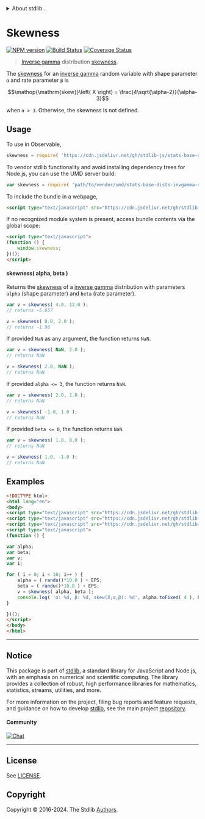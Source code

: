 <!--

@license Apache-2.0

Copyright (c) 2018 The Stdlib Authors.

Licensed under the Apache License, Version 2.0 (the "License");
you may not use this file except in compliance with the License.
You may obtain a copy of the License at

   http://www.apache.org/licenses/LICENSE-2.0

Unless required by applicable law or agreed to in writing, software
distributed under the License is distributed on an "AS IS" BASIS,
WITHOUT WARRANTIES OR CONDITIONS OF ANY KIND, either express or implied.
See the License for the specific language governing permissions and
limitations under the License.

-->


<details>
  <summary>
    About stdlib...
  </summary>
  <p>We believe in a future in which the web is a preferred environment for numerical computation. To help realize this future, we've built stdlib. stdlib is a standard library, with an emphasis on numerical and scientific computation, written in JavaScript (and C) for execution in browsers and in Node.js.</p>
  <p>The library is fully decomposable, being architected in such a way that you can swap out and mix and match APIs and functionality to cater to your exact preferences and use cases.</p>
  <p>When you use stdlib, you can be absolutely certain that you are using the most thorough, rigorous, well-written, studied, documented, tested, measured, and high-quality code out there.</p>
  <p>To join us in bringing numerical computing to the web, get started by checking us out on <a href="https://github.com/stdlib-js/stdlib">GitHub</a>, and please consider <a href="https://opencollective.com/stdlib">financially supporting stdlib</a>. We greatly appreciate your continued support!</p>
</details>

# Skewness

[![NPM version][npm-image]][npm-url] [![Build Status][test-image]][test-url] [![Coverage Status][coverage-image]][coverage-url] <!-- [![dependencies][dependencies-image]][dependencies-url] -->

> [Inverse gamma][invgamma-distribution] distribution [skewness][skewness].

<!-- Section to include introductory text. Make sure to keep an empty line after the intro `section` element and another before the `/section` close. -->

<section class="intro">

The [skewness][skewness] for an [inverse gamma][invgamma-distribution] random variable with shape parameter `α` and rate parameter `β` is

<!-- <equation class="equation" label="eq:invgamma_skewness" align="center" raw="\operatorname{skew}\left( X \right) = \frac{4\sqrt{\alpha-2}}{\alpha-3}" alt="Skewness for an inverse gamma distribution."> -->

```math
\mathop{\mathrm{skew}}\left( X \right) = \frac{4\sqrt{\alpha-2}}{\alpha-3}
```

<!-- <div class="equation" align="center" data-raw-text="\operatorname{skew}\left( X \right) = \frac{4\sqrt{\alpha-2}}{\alpha-3}" data-equation="eq:invgamma_skewness">
    <img src="https://cdn.jsdelivr.net/gh/stdlib-js/stdlib@51534079fef45e990850102147e8945fb023d1d0/lib/node_modules/@stdlib/stats/base/dists/invgamma/skewness/docs/img/equation_invgamma_skewness.svg" alt="Skewness for an inverse gamma distribution.">
    <br>
</div> -->

<!-- </equation> -->

when `α > 3`. Otherwise, the skewness is not defined.

</section>

<!-- /.intro -->

<!-- Package usage documentation. -->



<section class="usage">

## Usage

To use in Observable,

```javascript
skewness = require( 'https://cdn.jsdelivr.net/gh/stdlib-js/stats-base-dists-invgamma-skewness@v0.2.0-umd/browser.js' )
```

To vendor stdlib functionality and avoid installing dependency trees for Node.js, you can use the UMD server build:

```javascript
var skewness = require( 'path/to/vendor/umd/stats-base-dists-invgamma-skewness/index.js' )
```

To include the bundle in a webpage,

```html
<script type="text/javascript" src="https://cdn.jsdelivr.net/gh/stdlib-js/stats-base-dists-invgamma-skewness@v0.2.0-umd/browser.js"></script>
```

If no recognized module system is present, access bundle contents via the global scope:

```html
<script type="text/javascript">
(function () {
    window.skewness;
})();
</script>
```

#### skewness( alpha, beta )

Returns the [skewness][skewness] of a [inverse gamma][invgamma-distribution] distribution with parameters `alpha` (shape parameter) and `beta` (rate parameter).

```javascript
var v = skewness( 4.0, 12.0 );
// returns ~5.657

v = skewness( 8.0, 2.0 );
// returns ~1.96
```

If provided `NaN` as any argument, the function returns `NaN`.

```javascript
var v = skewness( NaN, 2.0 );
// returns NaN

v = skewness( 2.0, NaN );
// returns NaN
```

If provided `alpha <= 3`, the function returns `NaN`.

```javascript
var v = skewness( 2.0, 1.0 );
// returns NaN

v = skewness( -1.0, 1.0 );
// returns NaN
```

If provided `beta <= 0`, the function returns `NaN`.

```javascript
var v = skewness( 1.0, 0.0 );
// returns NaN

v = skewness( 1.0, -1.0 );
// returns NaN
```

</section>

<!-- /.usage -->

<!-- Package usage notes. Make sure to keep an empty line after the `section` element and another before the `/section` close. -->

<section class="notes">

</section>

<!-- /.notes -->

<!-- Package usage examples. -->

<section class="examples">

## Examples

<!-- eslint no-undef: "error" -->

```html
<!DOCTYPE html>
<html lang="en">
<body>
<script type="text/javascript" src="https://cdn.jsdelivr.net/gh/stdlib-js/random-base-randu@umd/browser.js"></script>
<script type="text/javascript" src="https://cdn.jsdelivr.net/gh/stdlib-js/constants-float64-eps@umd/browser.js"></script>
<script type="text/javascript" src="https://cdn.jsdelivr.net/gh/stdlib-js/stats-base-dists-invgamma-skewness@v0.2.0-umd/browser.js"></script>
<script type="text/javascript">
(function () {

var alpha;
var beta;
var v;
var i;

for ( i = 0; i < 10; i++ ) {
    alpha = ( randu()*10.0 ) + EPS;
    beta = ( randu()*10.0 ) + EPS;
    v = skewness( alpha, beta );
    console.log( 'α: %d, β: %d, skew(X;α,β): %d', alpha.toFixed( 4 ), beta.toFixed( 4 ), v.toFixed( 4 ) );
}

})();
</script>
</body>
</html>
```

</section>

<!-- /.examples -->

<!-- Section to include cited references. If references are included, add a horizontal rule *before* the section. Make sure to keep an empty line after the `section` element and another before the `/section` close. -->

<section class="references">

</section>

<!-- /.references -->

<!-- Section for related `stdlib` packages. Do not manually edit this section, as it is automatically populated. -->

<section class="related">

</section>

<!-- /.related -->

<!-- Section for all links. Make sure to keep an empty line after the `section` element and another before the `/section` close. -->


<section class="main-repo" >

* * *

## Notice

This package is part of [stdlib][stdlib], a standard library for JavaScript and Node.js, with an emphasis on numerical and scientific computing. The library provides a collection of robust, high performance libraries for mathematics, statistics, streams, utilities, and more.

For more information on the project, filing bug reports and feature requests, and guidance on how to develop [stdlib][stdlib], see the main project [repository][stdlib].

#### Community

[![Chat][chat-image]][chat-url]

---

## License

See [LICENSE][stdlib-license].


## Copyright

Copyright &copy; 2016-2024. The Stdlib [Authors][stdlib-authors].

</section>

<!-- /.stdlib -->

<!-- Section for all links. Make sure to keep an empty line after the `section` element and another before the `/section` close. -->

<section class="links">

[npm-image]: http://img.shields.io/npm/v/@stdlib/stats-base-dists-invgamma-skewness.svg
[npm-url]: https://npmjs.org/package/@stdlib/stats-base-dists-invgamma-skewness

[test-image]: https://github.com/stdlib-js/stats-base-dists-invgamma-skewness/actions/workflows/test.yml/badge.svg?branch=v0.2.0
[test-url]: https://github.com/stdlib-js/stats-base-dists-invgamma-skewness/actions/workflows/test.yml?query=branch:v0.2.0

[coverage-image]: https://img.shields.io/codecov/c/github/stdlib-js/stats-base-dists-invgamma-skewness/main.svg
[coverage-url]: https://codecov.io/github/stdlib-js/stats-base-dists-invgamma-skewness?branch=main

<!--

[dependencies-image]: https://img.shields.io/david/stdlib-js/stats-base-dists-invgamma-skewness.svg
[dependencies-url]: https://david-dm.org/stdlib-js/stats-base-dists-invgamma-skewness/main

-->

[chat-image]: https://img.shields.io/gitter/room/stdlib-js/stdlib.svg
[chat-url]: https://app.gitter.im/#/room/#stdlib-js_stdlib:gitter.im

[stdlib]: https://github.com/stdlib-js/stdlib

[stdlib-authors]: https://github.com/stdlib-js/stdlib/graphs/contributors

[umd]: https://github.com/umdjs/umd
[es-module]: https://developer.mozilla.org/en-US/docs/Web/JavaScript/Guide/Modules

[deno-url]: https://github.com/stdlib-js/stats-base-dists-invgamma-skewness/tree/deno
[deno-readme]: https://github.com/stdlib-js/stats-base-dists-invgamma-skewness/blob/deno/README.md
[umd-url]: https://github.com/stdlib-js/stats-base-dists-invgamma-skewness/tree/umd
[umd-readme]: https://github.com/stdlib-js/stats-base-dists-invgamma-skewness/blob/umd/README.md
[esm-url]: https://github.com/stdlib-js/stats-base-dists-invgamma-skewness/tree/esm
[esm-readme]: https://github.com/stdlib-js/stats-base-dists-invgamma-skewness/blob/esm/README.md
[branches-url]: https://github.com/stdlib-js/stats-base-dists-invgamma-skewness/blob/main/branches.md

[stdlib-license]: https://raw.githubusercontent.com/stdlib-js/stats-base-dists-invgamma-skewness/main/LICENSE

[invgamma-distribution]: https://en.wikipedia.org/wiki/Inverse-gamma_distribution

[skewness]: https://en.wikipedia.org/wiki/Skewness

</section>

<!-- /.links -->
